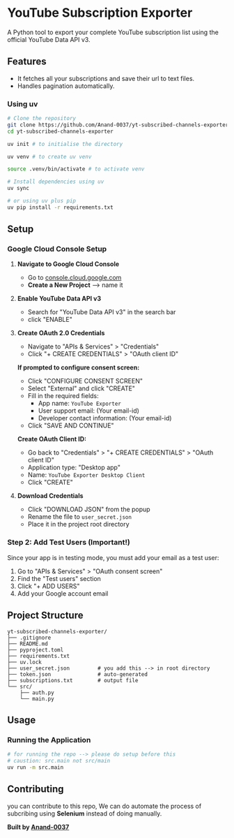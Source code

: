 # YouTube Subscription Exporter

A Python tool to export your complete YouTube subscription list using the official YouTube Data API v3.

## Features
- It fetches all your subscriptions and save their url to text files.
- Handles pagination automatically.

### Using uv

```bash
# Clone the repository
git clone https://github.com/Anand-0037/yt-subscribed-channels-exporter.git
cd yt-subscribed-channels-exporter

uv init # to initialise the directory

uv venv # to create uv venv

source .venv/bin/activate # to activate venv

# Install dependencies using uv
uv sync

# or using uv plus pip
uv pip install -r requirements.txt
```

## Setup

### Google Cloud Console Setup

1. **Navigate to Google Cloud Console**
   - Go to [console.cloud.google.com](https://console.cloud.google.com/)
   - **Create a New Project** --> name it

2. **Enable YouTube Data API v3**
   - Search for "YouTube Data API v3" in the search bar
   - click "ENABLE"

3. **Create OAuth 2.0 Credentials**
   - Navigate to "APIs & Services" > "Credentials"
   - Click "+ CREATE CREDENTIALS" > "OAuth client ID"
   
   **If prompted to configure consent screen:**
   - Click "CONFIGURE CONSENT SCREEN"
   - Select "External" and click "CREATE"
   - Fill in the required fields:
     - App name: `YouTube Exporter`
     - User support email: (Your email-id)
     - Developer contact information: (Your email-id)
   - Click "SAVE AND CONTINUE"
   
   **Create OAuth Client ID:**
   - Go back to "Credentials" > "+ CREATE CREDENTIALS" > "OAuth client ID"
   - Application type: "Desktop app"
   - Name: `YouTube Exporter Desktop Client`
   - Click "CREATE"

4. **Download Credentials**
   - Click "DOWNLOAD JSON" from the popup
   - Rename the file to `user_secret.json`
   - Place it in the project root directory

### Step 2: Add Test Users (Important!)

Since your app is in testing mode, you must add your email as a test user:

1. Go to "APIs & Services" > "OAuth consent screen"
2. Find the "Test users" section
3. Click "+ ADD USERS"
4. Add your Google account email

## Project Structure

```
yt-subscribed-channels-exporter/
├── .gitignore               
├── README.md                
├── pyproject.toml            
├── requirements.txt         
├── uv.lock                  
├── user_secret.json         # you add this --> in root directory
├── token.json               # auto-generated
├── subscriptions.txt        # output file 
└── src/
    ├── auth.py              
    └── main.py              
```

## Usage

### Running the Application

```bash
# for running the repo --> please do setup before this
# caustion: src.main not src/main
uv run -m src.main

```

## Contributing

you can contribute to this repo,
We can do automate the process of subcribing using **Selenium** instead of doing manually.

**Built by [Anand-0037](https://github.com/Anand-0037)**
